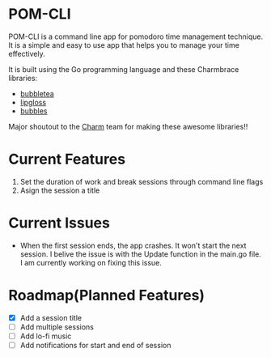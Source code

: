 # POM-CLI

POM-CLI is a command line app for pomodoro time management technique. It is a simple and easy to use app that helps you to manage your time effectively.

It is built using the Go programming language and these Charmbrace libraries:

- [bubbletea](github.com/charmbracelet/bubbletea)
- [lipgloss](github.com/charmbracelet/lipgloss)
- [bubbles](github.com/charmbracelet/bubbles/progress)

Major shoutout to the [Charm](https://charm.sh/) team for making these awesome libraries!!

# Current Features

1. Set the duration of work and break sessions through command line flags
2. Asign the session a title

# Current Issues

- When the first session ends, the app crashes. It won't start the next session. I belive the issue is with the Update function in the main.go file. I am currently working on fixing this issue.

# Roadmap(Planned Features)

- [x] Add a session title
- [ ] Add multiple sessions
- [ ] Add lo-fi music
- [ ] Add notifications for start and end of session
